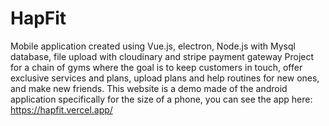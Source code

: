 # HapFit
Mobile application created using Vue.js, electron, Node.js with Mysql database, file upload with cloudinary and stripe payment gateway
Project for a chain of gyms where the goal is to keep customers in touch, offer exclusive services and plans, upload plans and help routines for new ones, and make new friends.
This website is a demo made of the android application specifically for the size of a phone, you can see the app here:
https://hapfit.vercel.app/
